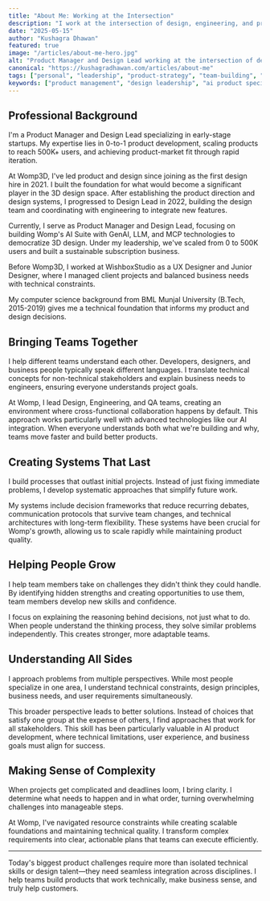 ```yaml
---
title: "About Me: Working at the Intersection"
description: "I work at the intersection of design, engineering, and product strategy, specializing in AI integration and scaling early-stage startups."
date: "2025-05-15"
author: "Kushagra Dhawan"
featured: true
image: "/articles/about-me-hero.jpg"
alt: "Product Manager and Design Lead working at the intersection of design, engineering, and product strategy"
canonical: "https://kushagradhawan.com/articles/about-me"
tags: ["personal", "leadership", "product-strategy", "team-building", "design", "engineering", "ai-integration"]
keywords: ["product management", "design leadership", "ai product specialist", "cross-functional leadership", "technical leadership", "systems thinking", "complexity management", "startup scaling"]
---
```


## Professional Background

I'm a Product Manager and Design Lead specializing in early-stage startups. My expertise lies in 0-to-1 product development, scaling products to reach 500K+ users, and achieving product-market fit through rapid iteration.

At Womp3D, I've led product and design since joining as the first design hire in 2021. I built the foundation for what would become a significant player in the 3D design space. After establishing the product direction and design systems, I progressed to Design Lead in 2022, building the design team and coordinating with engineering to integrate new features.

Currently, I serve as Product Manager and Design Lead, focusing on building Womp's AI Suite with GenAI, LLM, and MCP technologies to democratize 3D design. Under my leadership, we've scaled from 0 to 500K users and built a sustainable subscription business.

Before Womp3D, I worked at WishboxStudio as a UX Designer and Junior Designer, where I managed client projects and balanced business needs with technical constraints.

My computer science background from BML Munjal University (B.Tech, 2015-2019) gives me a technical foundation that informs my product and design decisions.

## Bringing Teams Together

I help different teams understand each other. Developers, designers, and business people typically speak different languages. I translate technical concepts for non-technical stakeholders and explain business needs to engineers, ensuring everyone understands project goals.

At Womp, I lead Design, Engineering, and QA teams, creating an environment where cross-functional collaboration happens by default. This approach works particularly well with advanced technologies like our AI integration. When everyone understands both what we're building and why, teams move faster and build better products.

## Creating Systems That Last

I build processes that outlast initial projects. Instead of just fixing immediate problems, I develop systematic approaches that simplify future work.

My systems include decision frameworks that reduce recurring debates, communication protocols that survive team changes, and technical architectures with long-term flexibility. These systems have been crucial for Womp's growth, allowing us to scale rapidly while maintaining product quality.

## Helping People Grow

I help team members take on challenges they didn't think they could handle. By identifying hidden strengths and creating opportunities to use them, team members develop new skills and confidence.

I focus on explaining the reasoning behind decisions, not just what to do. When people understand the thinking process, they solve similar problems independently. This creates stronger, more adaptable teams.

## Understanding All Sides

I approach problems from multiple perspectives. While most people specialize in one area, I understand technical constraints, design principles, business needs, and user requirements simultaneously.

This broader perspective leads to better solutions. Instead of choices that satisfy one group at the expense of others, I find approaches that work for all stakeholders. This skill has been particularly valuable in AI product development, where technical limitations, user experience, and business goals must align for success.

## Making Sense of Complexity

When projects get complicated and deadlines loom, I bring clarity. I determine what needs to happen and in what order, turning overwhelming challenges into manageable steps.

At Womp, I've navigated resource constraints while creating scalable foundations and maintaining technical quality. I transform complex requirements into clear, actionable plans that teams can execute efficiently.

---

Today's biggest product challenges require more than isolated technical skills or design talent—they need seamless integration across disciplines. I help teams build products that work technically, make business sense, and truly help customers.
